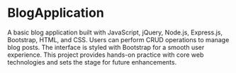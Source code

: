 # BlogApplication
A basic blog application built with JavaScript, jQuery, Node.js, Express.js, Bootstrap, HTML, and CSS. Users can perform CRUD operations to manage blog posts. The interface is styled with Bootstrap for a smooth user experience. This project provides hands-on practice with core web technologies and sets the stage for future enhancements.
